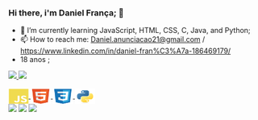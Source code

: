 ### Hi there, i'm Daniel França; 👋

- 🌱 I’m currently learning  JavaScript, HTML, CSS, C, Java, and Python;
- 📫 How to reach me: Daniel.anunciacao21@gmail.com / https://www.linkedin.com/in/daniel-fran%C3%A7a-186469179/
- 18 anos ;

<div>
  <a href="https://github.com/DanielFranca">
  <img height="180em" src="https://github-readme-stats.vercel.app/api?username=DanielFranca&show_icons=true&theme=dark&include_all_commits=true&count_private=true"/>
  <img height="180em" src="https://github-readme-stats.vercel.app/api/top-langs/?username=DanielFranca&layout=compact&langs_count=7&theme=dark"/>
</div>
  <div style="display: inline_block"><br>
  <img align="center" alt="Danel-Js" height="30" width="40" src="https://raw.githubusercontent.com/devicons/devicon/master/icons/javascript/javascript-plain.svg">
  <img align="center" alt="Daniel-HTML" height="30" width="40" src="https://raw.githubusercontent.com/devicons/devicon/master/icons/html5/html5-original.svg">
  <img align="center" alt="Daniel-CSS" height="30" width="40" src="https://raw.githubusercontent.com/devicons/devicon/master/icons/css3/css3-original.svg">
  <img align="center" alt="Daniel-Python" height="30" width="40" src="https://raw.githubusercontent.com/devicons/devicon/master/icons/python/python-original.svg"> 
</div>
  
  <div> 
  <a href="https://www.instagram.com/ofranca_/?hl=pt-br" target="_blank"><img src="https://img.shields.io/badge/-Instagram-%23E4405F?style=for-the-badge&logo=instagram&logoColor=white" target="_blank"></a>
  <a href = "daniel.anunciacao21@gmail.com"><img src="https://img.shields.io/badge/-Gmail-%23333?style=for-the-badge&logo=gmail&logoColor=white" target="_blank"></a>
  <a href="https://www.linkedin.com/in/daniel-fran%C3%A7a-186469179/" target="_blank"><img src="https://img.shields.io/badge/-LinkedIn-%230077B5?style=for-the-badge&logo=linkedin&logoColor=white" target="_blank"></a> 
  </div>
 

